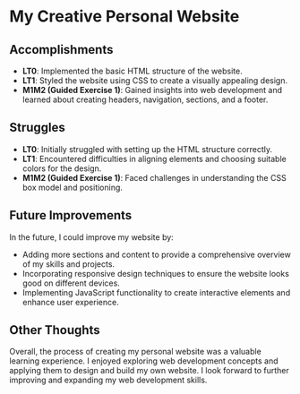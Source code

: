 # My Creative Personal Website

## Accomplishments

- **LT0**: Implemented the basic HTML structure of the website.
- **LT1**: Styled the website using CSS to create a visually appealing design.
- **M1M2 (Guided Exercise 1)**: Gained insights into web development and learned about creating headers, navigation, sections, and a footer.

## Struggles

- **LT0**: Initially struggled with setting up the HTML structure correctly.
- **LT1**: Encountered difficulties in aligning elements and choosing suitable colors for the design.
- **M1M2 (Guided Exercise 1)**: Faced challenges in understanding the CSS box model and positioning.

## Future Improvements

In the future, I could improve my website by:

- Adding more sections and content to provide a comprehensive overview of my skills and projects.
- Incorporating responsive design techniques to ensure the website looks good on different devices.
- Implementing JavaScript functionality to create interactive elements and enhance user experience.

## Other Thoughts

Overall, the process of creating my personal website was a valuable learning experience. I enjoyed exploring web development concepts and applying them to design and build my own website. I look forward to further improving and expanding my web development skills.


